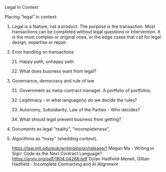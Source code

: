 Legal In Context

Placing “legal” in context:

1. Legal is a feature, not a product.  The purpose is the transaction.  Most transactions can be completed without legal questions or intervention.  It is the most complex or original ones, or the edge cases that call for legal design, expertise or repair.

2.	Error handling on transactions

    21.	Happy path, unhappy path

    22.	What does business want from legal?

3.	Governance, democracy and rule of law

    31.	Government as meta-contract manager.  A portfolio of portfolios.

    32. Legitimacy - in what language(s) do we decide the rules?

    33. Autonomy, Subsidiarity, Law of the Parties - Who decides?
    
    34. What should legal prevent business from getting?

4. Documents as legal "reality", "incompleteness", 

5. Algorithms as "lossy" (shedding context).
    
    https://law.mit.edu/pub/writinginsign/release/1  Megan Ma - Writing in Sign: Code as the Next Contract Language?
    https://arxiv.org/pdf/1804.04268.pdf  Dylan Hadfield-Menell, Gillian Hadfield - Incomplete Contracting and AI Alignment

    